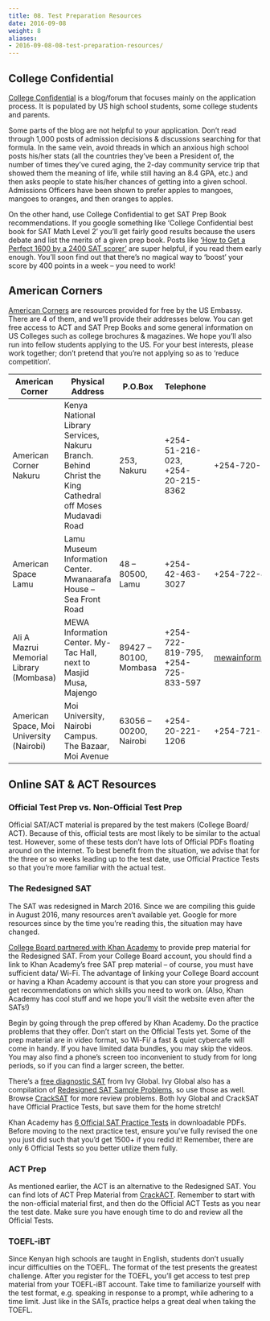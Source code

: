 ```yaml
---
title: 08. Test Preparation Resources
date: 2016-09-08
weight: 8
aliases:
- 2016-09-08-08-test-preparation-resources/
---
```


## College Confidential

[College Confidential](http://www.collegeconfidential.com/) is a
blog/forum that focuses mainly on the application process. It is
populated by US high school students, some college students and parents.

Some parts of the blog are not helpful to your application. Don’t read
through 1,000 posts of admission decisions & discussions searching for
that formula. In the same vein, avoid threads in which an anxious high
school posts his/her stats (all the countries they’ve been a President
of, the number of times they’ve cured aging, the 2-day community service
trip that showed them the meaning of life, while still having an 8.4
GPA, etc.) and then asks people to state his/her chances of getting into
a given school. Admissions Officers have been shown to prefer apples to
mangoes, mangoes to oranges, and then oranges to apples.

On the other hand, use College Confidential to get SAT Prep Book
recommendations. If you google something like ‘College Confidential best
book for SAT Math Level 2’ you’ll get fairly good results because the
users debate and list the merits of a given prep book. Posts like [‘How
to Get a Perfect 1600 by a 2400 SAT
scorer’](http://blog.prepscholar.com/how-to-get-a-perfect-sat-score-by-a-2400-sat-scorer)
are super helpful, if you read them early enough. You’ll soon find out
that there’s no magical way to ‘boost’ your score by 400 points in a
week – you need to work!

## American Corners

[American
Corners](http://nairobi.usembassy.gov/resources/american-corners-contact-information.html)
are resources provided for free by the US Embassy. There are 4 of them,
and we’ll provide their addresses below. You can get free access to ACT
and SAT Prep Books and some general information on US Colleges such as
college brochures & magazines. We hope you’ll also run into fellow
students applying to the US. For your best interests, please work
together; don’t pretend that you’re not applying so as to ‘reduce
competition’.

| American Corner | Physical Address | P.O.Box | Telephone | Mobile | Email |
| --- | --- | --- | --- | --- | --- |
| American Corner Nakuru | Kenya National Library Services, Nakuru Branch. Behind Christ the King Cathedral off Moses Mudavadi Road | 253, Nakuru | +254-51-216-023, +254-20-215-8362 | +254-720-261-120 | nkuamspace@gmail.com |
| American Space Lamu | Lamu Museum Information Center. Mwanaarafa House – Sea Front Road | 48 – 80500, Lamu | +254-42-463-3027 | +254-722-480-145 | lamucorner@gmail.com |
| Ali A Mazrui Memorial Library (Mombasa) | MEWA Information Center. My-Tac Hall, next to Masjid Musa, Majengo | 89427 – 80100, Mombasa | +254-722-819-795, +254-725-833-597 | mewainformationcentre@yahoo.com |
| American Space, Moi University (Nairobi) | Moi University, Nairobi Campus. The Bazaar, Moi Avenue | 63056 – 00200, Nairobi | +254-20-221-1206 | +254-721-302-481 | moiunivspace@gmail.com |

## Online SAT & ACT Resources

### Official Test Prep vs. Non-Official Test Prep

Official SAT/ACT material is prepared by the test makers (College Board/
ACT). Because of this, official tests are most likely to be similar to
the actual test. However, some of these tests don’t have lots of
Official PDFs floating around on the internet. To best benefit from the
situation, we advise that for the three or so weeks leading up to the
test date, use Official Practice Tests so that you’re more familiar with
the actual test.

### The Redesigned SAT

The SAT was redesigned in March 2016. Since we are compiling this guide
in August 2016, many resources aren’t available yet. Google for more
resources since by the time you’re reading this, the situation may have
changed.

[College Board partnered with Khan
Academy](https://www.khanacademy.org/test-prep/sat) to provide prep
material for the Redesigned SAT. From your College Board account, you
should find a link to Khan Academy’s free SAT prep material – of course,
you must have sufficient data/ Wi-Fi. The advantage of linking your
College Board account or having a Khan Academy account is that you can
store your progress and get recommendations on which skills you need to
work on. (Also, Khan Academy has cool stuff and we hope you’ll visit the
website even after the SATs!)

Begin by going through the prep offered by Khan Academy. Do the practice
problems that they offer. Don’t start on the Official Tests yet. Some of
the prep material are in video format, so Wi-Fi/ a fast & quiet
cybercafe will come in handy. If you have limited data bundles, you may
skip the videos. You may also find a phone’s screen too inconvenient to
study from for long periods, so if you can find a larger screen, the
better.

There’s a [free diagnostic
SAT](http://sat.ivyglobal.com/new-sat-practice/) from Ivy Global. Ivy
Global also has a compilation of [Redesigned SAT Sample
Problems](http://sat.ivyglobal.com/new-sat-practice/), so use those as
well. Browse [CrackSAT](http://www.cracksat.net/) for more review
problems. Both Ivy Global and CrackSAT have Official Practice Tests, but
save them for the home stretch!

Khan Academy has [6 Official SAT Practice
Tests](https://www.khanacademy.org/test-prep/sat/full-length-sat-1/paper-sat-tests/a/full-length-sats-to-take-on-paper)
in downloadable PDFs. Before moving to the next practice test, ensure
you’ve fully revised the one you just did such that you’d get 1500+ if
you redid it! Remember, there are only 6 Official Tests so you better
utilize them fully.

### ACT Prep

As mentioned earlier, the ACT is an alternative to the Redesigned SAT.
You can find lots of ACT Prep Material from
[CrackACT](http://www.crackact.com/). Remember to start with the
non-official material first, and then do the Official ACT Tests as you
near the test date. Make sure you have enough time to do and review all
the Official Tests.

### TOEFL-iBT

Since Kenyan high schools are taught in English, students don’t usually
incur difficulties on the TOEFL. The format of the test presents the
greatest challenge. After you register for the TOEFL, you’ll get access
to test prep material from your TOEFL-iBT account. Take time to
familiarize yourself with the test format, e.g. speaking in response to
a prompt, while adhering to a time limit. Just like in the SATs,
practice helps a great deal when taking the TOEFL.
